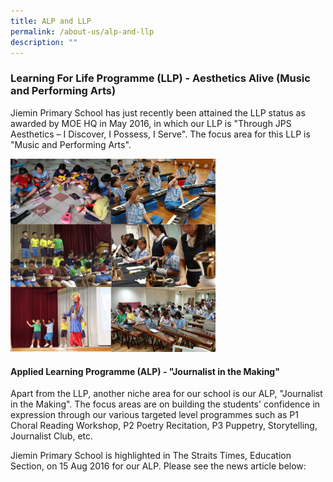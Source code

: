```yaml
---
title: ALP and LLP
permalink: /about-us/alp-and-llp
description: ""
---
```

<h3>Learning For Life Programme (LLP) - Aesthetics Alive (Music and Performing Arts)</h3>

Jiemin Primary School has just recently been attained the LLP status as awarded by MOE HQ in May 2016, in which our LLP is "Through JPS Aesthetics – I Discover, I Possess, I Serve". The focus area for this LLP is "Music and Performing Arts".

<img src="/images/LLP.jpeg" 
     style="width:65%">


<h4>Applied Learning Programme (ALP) - "Journalist in the Making"</h4>

Apart from the LLP, another niche area for our school is our ALP, "Journalist in the Making". The focus areas are on building the students' confidence in expression through our various targeted level programmes such as P1 Choral Reading Workshop, P2 Poetry Recitation, P3 Puppetry, Storytelling, Journalist Club, etc.

  

Jiemin Primary School is highlighted in The Straits Times, Education Section, on 15 Aug 2016 for our ALP. Please see the news article below:

